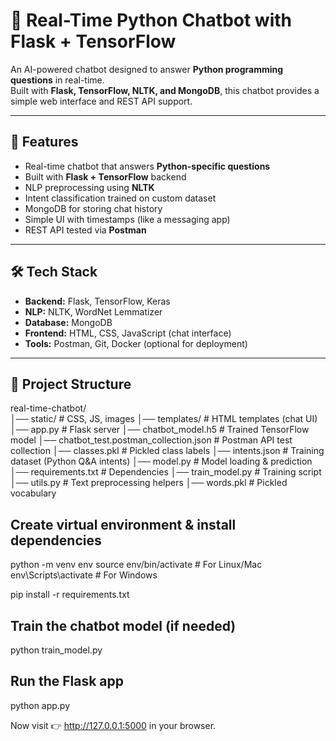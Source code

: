 # 🤖 Real-Time Python Chatbot with Flask + TensorFlow

An AI-powered chatbot designed to answer **Python programming questions** in real-time.  
Built with **Flask, TensorFlow, NLTK, and MongoDB**, this chatbot provides a simple web interface and REST API support.  

---

## 🚀 Features
- Real-time chatbot that answers **Python-specific questions**  
- Built with **Flask + TensorFlow** backend  
- NLP preprocessing using **NLTK**  
- Intent classification trained on custom dataset  
- MongoDB for storing chat history  
- Simple UI with timestamps (like a messaging app)  
- REST API tested via **Postman**  

---

## 🛠️ Tech Stack
- **Backend:** Flask, TensorFlow, Keras  
- **NLP:** NLTK, WordNet Lemmatizer  
- **Database:** MongoDB  
- **Frontend:** HTML, CSS, JavaScript (chat interface)  
- **Tools:** Postman, Git, Docker (optional for deployment)  

---

## 📂 Project Structure

real-time-chatbot/<br>
│── static/ # CSS, JS, images
│── templates/ # HTML templates (chat UI)
│── app.py # Flask server
│── chatbot_model.h5 # Trained TensorFlow model
│── chatbot_test.postman_collection.json # Postman API test collection
│── classes.pkl # Pickled class labels
│── intents.json # Training dataset (Python Q&A intents)
│── model.py # Model loading & prediction
│── requirements.txt # Dependencies
│── train_model.py # Training script
│── utils.py # Text preprocessing helpers
│── words.pkl # Pickled vocabulary


## Create virtual environment & install dependencies
python -m venv env
source env/bin/activate    # For Linux/Mac
env\Scripts\activate       # For Windows

pip install -r requirements.txt


## Train the chatbot model (if needed)
python train_model.py


## Run the Flask app
python app.py

Now visit 👉 http://127.0.0.1:5000 in your browser.

